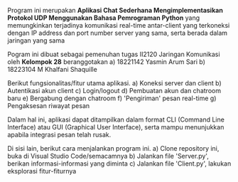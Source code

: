 Program ini merupakan **Aplikasi Chat Sederhana Mengimplementasikan Protokol UDP Menggunakan Bahasa Pemrograman Python** yang memungkinkan terjadinya komunikasi real-time antar-client yang terkoneksi dengan IP address dan port number server yang sama, serta berada dalam jaringan yang sama

Pogram ini dibuat sebagai pemenuhan tugas II2120 Jaringan Komunikasi oleh **Kelompok 28** beranggotakan
a) 18221142 Yasmin Arum Sari
b) 18223104 M Khalfani Shaquille

Berikut fungsionalitas/fitur utama aplikasi.
a) Koneksi server dan client
b) Autentikasi akun client
c) Login/logout
d) Pembuatan akun dan chatroom baru
e) Bergabung dengan chatroom
f) 'Pengiriman' pesan real-time
g) Pengaksesan riwayat pesan

Dalam hal ini, aplikasi dapat ditampilkan dalam format CLI (Command Line Interface) atau GUI (Graphical User Interface), serta mampu menunjukkan apabila integrasi pesan telah rusak.

Di sisi lain, berikut cara menjalankan program ini.
a) Clone repository ini, buka di Visual Studio Code/semacamnya
b) Jalankan file 'Server.py', berikan informasi-informasi yang diminta
c) Jalankan file 'Client.py', lakukan eksplorasi fitur-fiturnya
